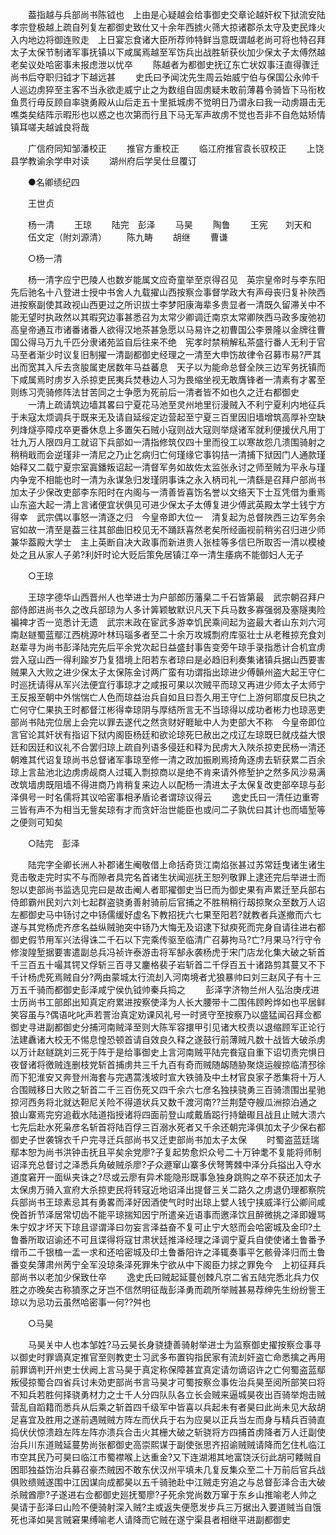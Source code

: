<!-- { "loadSidebar": true } -->
　　葢指越与兵部尚书陈钺也　上由是心疑越会给事御史交章论越奸权下狱流安陆　孝宗登极越上疏自列复左都御史致仕又十余年西掳火筛大掠诸郡杀太守及吏民烽火入内地边将御连败走　上日宴忘食诸大臣所荐帅特鲜当意既谓越老尚可将也特召拜太子太保节制诸军事抚镇以下咸属焉越至军饬兵出战胜斩获伙加少保太子太傅然越老矣议处哈密事未报虑泄以忧卒 
　　陈越者为都御史抚辽东亡状奴事汪直得骤迁尚书后夺职归钺才下越远甚 
　　史氏曰予闻沈先生周云始威宁伯与保国公永帅千人巡边虏猝至主客不当永欲走威宁止之为数组自固虏疑未敢前薄暮令骑皆下马衔枚鱼贯行毋反顾自率骁勇殿从山后走五十里抵城虏不觉明日乃谓永曰我一动虏蹑击无噍类矣结阵示暇形也以惑之也次第而行且下马无军声故虏不觉也吾非不自危姑矫情镇耳嗟夫越诚良将哉 

　　广信府同知邹潘校正 
　　推官方重校正 
　　临江府推官袁长驭校正 
　　上饶县学教谕余学申对读 
　　湖州府后学吴仕旦覆订 

　　●名卿绩纪四 

　　王世贞 

　　杨一清 
　　王琼 
　　陆完　彭泽 
　　马昊 
　　陶鲁 
　　王宪　　刘天和 
　　伍文定（附刘源清） 
　　陈九畴 
　　胡继 
　　曹谦 

　　○杨一清 

　　杨一清字应宁巴陵人也数岁能属文应奇童举至京得召见　英宗皇帝时与李东阳先后驰名十八登进士授中书舍人九载擢山西按察佥事督学政大有声母丧归复补陜西进按察副使其政视山西更过之所识拔士李梦阳康海辈多贵显者一清既久留滞关中不能无望时执政然以其暇究边事甚悉召为太常少卿调迁南京太常卿陜西马政多废弛初　高皇帝通互市诸番诸番人欲得汉地茶甚急愿以马易许之初曹国公李景隆以金牌往曹国公得马万九千匹分隶诸苑监自后往来不绝　宪孝时禁稍解私茶盛行番人无利于官马至者渐少时议复旧制擢一清副都御史经理之一清至大申饬故律令召募市易?严其出而宽其入斥去贪朘属吏居数年马益蕃息　天子以为能命总督全陜三边军务抚镇而下咸属焉时虏岁入杀掠吏民夷兵焚巷边人习为畏缩坐视无敢膺锋者一清素有才畧至则练习壳骑修阵法甘苦同之士争愿为死前后一清者皆不如也久之迁右都御史 
　　一清上疏请筑边墙其畧曰宁夏花马池至灵州地里衍漫贼入不利宁夏利内地征兵于未寇太烦调兵于既来无及请自延绥定边营起至宁夏三百里因旧墙增筑高厚补空缺列烽燧亭障戍卒更番休息上多置矢石贼小寇则战大寇则举燧诸军就利便援伏凡用丁壮九万人限四月工就诏下兵部如一清指修筑仅四十里而役工以寒故怨几溃围骑射之稍稍戢而会逆瑾非一清尼之乃止乞病归亡何瑾缘它事钩拮一清捕下狱因门人通款瑾始释又二载宁夏宗室寘鐇叛诏起一清督军务如故佐太监张永讨之师至贼为平永与瑾内争宠不相能也时一清为永谋急归发瑾阴事诛之永入柄司礼一清繇是召拜户部尚书加太子少保改吏部李东阳时在内阁与一清善皆喜饬名誉以文络天下士互凭借为重焉山东盗大起一清上言诸便宜状俱见可进少保太子太傅复进少傅武英殿太学士钱宁方得幸　武宗偶以事怒一清逐之归　今皇帝即大位一　清复起为总督陜西三边军务余官如故一清至是葢三往其部曲旧校见无不踊跃喜然老矣所经画视前稍劣召归进少师兼华葢殿大学士　主上英断自决大政事而新进贵人张桂等多信巳所取否一清以模棱处之且从家人子弟?利奸时论大贬后策免居镇江卒一清生痿病不能御妇人无子 

　　○王琼 

　　王琼字德华山西晋州人也举进士为户部郎历藩臬二千石皆第最　武宗朝召拜户部侍郎进尚书久之改兵部琼为人多计筭颖敏默识凡天下兵马数多寡强弱及塞隧夷险褊裨才否一览悉计无遗　武宗末政在宦武多游幸饥民乘间起为盗最大者山东刘六河南赵鐩蜀蓝鄢江西桃源叶林玛瑙多者至二十余万攻城剽府库驱壮士从老稚掠充食刘赵辈寻为尚书彭泽陆完先后平余党次起日益盛封事告变旁午琼手录指悉计合机宜虏尝入寇山西一得利踰岁乃复猎境上阳若东者琼曰是必趋旧利奏集诸镇兵据山西要害贼果入大败之进少保太子太保陈金讨两广蛮有功谓指出琼进少傅贑州盗大起王守仁时巡抚请得从军兴法便宜行事琼才之咸报可果以次贼平而琼又再进少师太子太师宁王反报至朝中外惴惴亡人色而琼益治兵自如且曰吾久用王守仁上游何耶度反巳执之亡何守仁果执王时都督江彬得幸琼阴与厚结所言无不当琼得以成功者彬力也琼恶吏部尚书陆完位居上会完以罪去遂代之然贪财好睚眦中人为吏部大不称　今皇帝即位言官论其奸状有指诏下狱内阁臣杨廷和欲论琼死巳赦出之戍辽左琼既巳就戍益大恨廷和因廷和议礼不合罢归琼上疏自列语多侵廷和释为民虏大入陜杀掠吏民杨一清还朝难其代诏复琼尚书总督诸军事琼至修一清之政加振刷焉掎角逐虏去斩获累二百余琼上言盐池北边虏虏觇商人过辄入剽掠商以是绝不肯来请外修堑护之然多风沙易满改筑墙虏既阻墙不得进商乃肯稍复来边人以配杨一清进太子太保复改吏部卒琼与彭泽俱号一时名儒将其议哈密事相矛盾论者谓琼议得云 
　　逸史氏曰一清任边重寄三皆有声不为相当无訾矣琼有才而贪奸治世能臣也或问二子孰优曰其计也而墙堑等之便则可知矣 

　　○陆完　彭泽 

　　陆完字全卿长洲人补郡诸生阉敬借上命括奇货江南焰张甚过苏常廷曳诸生诸生竞击敬走完时实不与而隙者具完名首诸生状闻巡抚王恕列敬罪上逮还完后举进士而恕以吏部尚书监选见完曰是故击阉人者耶擢御史当巳而为御史果有声累迁至兵部右侍郎霸州民刘六刘七起群盗骁勇善射骑前后官捕之不胜稍稍行刼掠聚众至数万人诏左都御史马中钖讨之中钖儒缓好虚名下教招抚六七果至阳若?就教者兵遂撤而六七遂与其党杨虎齐彦名益纵贼驰突中钖乃大悔无及诏逮下狱瘐死而完身自请往进右都御史假节用军兴法得诛二千石以下完乘传驱至临清广召募拘马?亡?月果马?行守令修浚隍堑据要害遣副总兵冯祯许泰游击将军郜永袭杨虎于宋门店龙化集大破之斩首千三百五十嘬其锷又俘斩三百寻又鏖格裴子岩斩首二千俘百五十诸路剪其蔓又不下千计杨虎死焉贼自分?两由蒙城太行流刦入河南境者尤狼暴帅曰刘三赵风子有十三万五千骑而都御史彭泽咸宁侯仇钺帅秦兵捣之 
　　彭泽字济物兰州人弘治庚戌进士历尚书工部郎出知真定府累进按察使泽为人长大腰带十二围伟顾盻烨如也平居鲜笑容虽与?偶语叱叱声若詈治真定劝课风礼号一时贤守至按察乃以盛猛闻召拜佥都御史寻进副都御史分捕河南贼泽至则大陈军容擐甲引见诸大校责以退缩顾军正论行法建纛诸大校无不惕息惶恐顿首请自效良久释之遂鼓行前薄贼凡数十战皆大破杀虏以万计赵鐩跳刘三死于阵于是给事御史上言河南贼平陆完飬寇自重下诏切责完惧日夜督诸将徼贼连删枝党斩首捕虏共三千九百有奇而贼随衂随胁聚烧运艘掠临清邳徐而下犯淮安又奔登州海套与完遇蒿浅坡时宣大铁骑及中土材官良家子悉集将十万人合围贼移日大败之斩首二千三百伤死又四千余六七彦名独挟骁勇三百骑溃围出星驰掠河西务将北就达靼尼关险不得道状兵又数千渡河南??兰荆楚夺艘瓜洲掠泊通之狼山寨焉完穷追截水陆道指授诸将四面前登山咸戴盾跽行持鎗礟且战且止贼大溃六七先后赴水死枭彦名斩首将陆百俘三百溺水死者又千余还朝完泽俱加太子少保右都御史子世袭锦衣千户完寻迁兵部尚书又迁吏部尚书加太子太保 
　　时蜀盗蓝廷瑞鄢本恕为尚书洪钟击抚且平矣余党廖?子复起势愈炽众号二十万钟耄不复能将师制诏泽充总督讨之泽悉兵角破贼杀廖?子众遯窜山寨多伏弩箐棘中泽分兵搤出入夺水道度窘开一面纵夹诛之?尽或云廖有异术能隐形既事急独身跳购之卒不获还加太子太保虏万骑入宣府大杀掠吏民将转寇近地诏泽出提督三关二路久之虏退仍理都察院兵部尚书王琼素忌其有勇畧而泽好因酒使气时时出琼上嬖人钱宁挟威泽行公卿间咸俛首折节泽居常切齿不能平琼揣知因宁所遣亲近语事而邀泽饮且醉微挑之泽即嫚骂朱宁奴才坏天下琼且谬谓泽曰勿妄言泽益奋不复可止宁大怒而会哈密城及金印?土鲁番所取诏谕还不可且谍得将寇甘肃状廷推泽经理之泽调宁夏兵自使使诸土鲁番予缯币二千银榼一盂一求和还哈密城及印土鲁番阳许之泽辄奏事平乞骸骨泽归而土鲁番变矣薄肃州苪宁全军没琼条泽死罪朱宁欲从中下阁臣力捄之罪免今　上初征拜兵部尚书以老加少保致仕卒 
　　逸史氏曰贼起延蔓创棘凡京二省五陆完悉北兵力仅胜之亦晚矣古称獖豕之牙岂不信然明征哉彭泽勇而疏所举贼甚易荐绅先生纷纷訾王琼以为忌功云虽然哈密事一何??舛也 

　　○马昊 

　　马昊关中人也本邹姓?马云昊长身骁捷善骑射举进士为监察御史擢按察佥事寻以御史时罪谪真定推官至则教吏士习武多布置钩指民家有流刦奸盗亡命悉擒之再用前罪谪判开州吏士伏阙上言马昊于真定称保障甚宜真定请勿谪诏许之亡何蜀盗蓝鄢叛侵掠蜀合四省兵讨未効吏部尚书言马昊才可蜀按察佥事佐治兵昊至阅所部笑曰将不知兵若胜何择骁勇材力之士千人分四队队各立长会贼来逼城昊夜出百骑举炮击贼营乱自蹈籍而悉兵从后乘之斩首四千级军中皆喜以兵起未有者昊曰此尚未见大敌胡足喜宜及胜用之遂前遇贼贼方阵左而伏兵于右为应昊以正兵当左而身与精兵百骑直捣伏伏惊溃趋左阵左阵亦溃兵合击火其栅大破之斩骁将方四捕首虏降者万人迁副使治兵川东道贼延蔓势尚张都御史高崇熙谋于副使张思齐招谕贼贼请降而乞住札临江市空其民乃可昊曰临江市蜀襟喉上达重金?又下连湖湘其地富饶沃衍此胡可餧贼自困耶独益饬治兵募召豪杰贼因不敢东伏汉州平填未几复反集众至二十万前后官兵战俱败缋贼遂围中江因谋向成都昊以五千骑驰赴中江贼走穷追之与总督彭泽合击大破杀贼酋廖?子遂进右佥都御史廵抚蜀廖?子死余党尚数万窜于东乡山推喻老人帅之昊请于彭泽曰山险不便骑射深入贼?主或返失便愿发步兵三万据出入要道贼当自饿死也泽如昊言贼窘果缚喻老人请降而它贼在遂宁渠县者相继平进副都御史 
